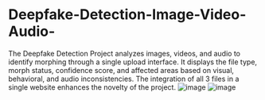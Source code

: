 # Deepfake-Detection-Image-Video-Audio-
The Deepfake Detection Project analyzes images, videos, and audio to identify morphing through a single upload interface. It displays the file type, morph status, confidence score, and affected areas based on visual, behavioral, and audio inconsistencies. The integration of all 3 files in a single website enhances the novelty of the project.
![image](https://github.com/user-attachments/assets/f3694812-7edd-4281-a7e2-59cbca3b0fde)
![image](https://github.com/user-attachments/assets/2cd1df58-c97b-4b1a-9342-d637f123afb8)
